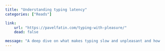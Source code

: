 ```yaml
---
title: "Understanding typing latency"
categories: ["Reads"]

link:
    url: "https://pavelfatin.com/typing-with-pleasure/"
    dead: false

message: "A deep dive on what makes typing slow and unpleasant and how to improve each step"
---
```

